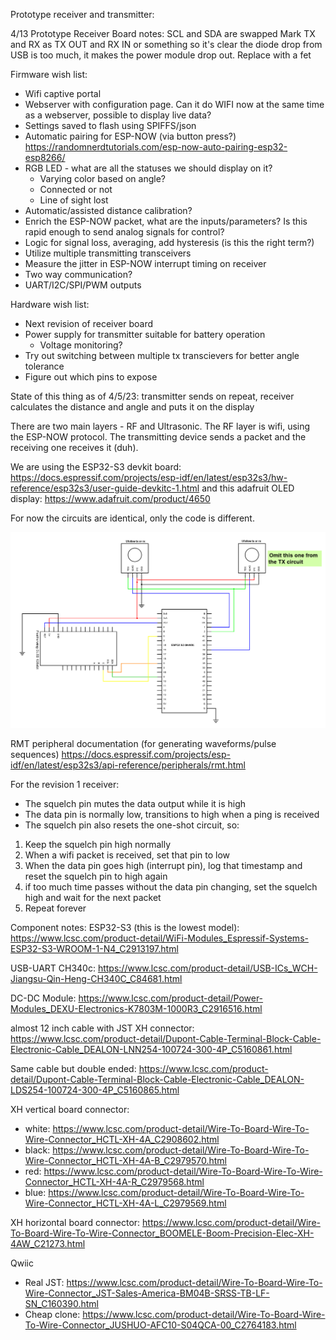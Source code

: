Prototype receiver and transmitter:


4/13 Prototype Receiver Board notes:
SCL and SDA are swapped
Mark TX and RX as TX OUT and RX IN or something so it's clear
the diode drop from USB is too much, it makes the power module drop out.  Replace with a fet



Firmware wish list:
- Wifi captive portal
- Webserver with configuration page.  Can it do WIFI now at the same time as a webserver, possible to display live data?
- Settings saved to flash using SPIFFS/json
- Automatic pairing for ESP-NOW (via button press?) https://randomnerdtutorials.com/esp-now-auto-pairing-esp32-esp8266/
- RGB LED - what are all the statuses we should display on it?
    - Varying color based on angle?
    - Connected or not
    - Line of sight lost
- Automatic/assisted distance calibration?
- Enrich the ESP-NOW packet, what are the inputs/parameters?  Is this rapid enough to send analog signals for control?
- Logic for signal loss, averaging, add hysteresis (is this the right term?)
- Utilize multiple transmitting transceivers
- Measure the jitter in ESP-NOW interrupt timing on receiver
- Two way communication?
- UART/I2C/SPI/PWM outputs

Hardware wish list:
- Next revision of receiver board
- Power supply for transmitter suitable for battery operation
    - Voltage monitoring?
- Try out switching between multiple tx transcievers for better angle tolerance
- Figure out which pins to expose


State of this thing as of 4/5/23: transmitter sends on repeat, receiver calculates the distance and angle and puts it on the display

There are two main layers - RF and Ultrasonic.  The RF layer is wifi, using the ESP-NOW protocol.  The transmitting device sends a packet and the receiving one receives it (duh).

We are using the ESP32-S3 devkit board: https://docs.espressif.com/projects/esp-idf/en/latest/esp32s3/hw-reference/esp32s3/user-guide-devkitc-1.html
and this adafruit OLED display: https://www.adafruit.com/product/4650

For now the circuits are identical, only the code is different.

![Schematic](ufollow-prototype-schematic.png)

RMT peripheral documentation (for generating waveforms/pulse sequences)
https://docs.espressif.com/projects/esp-idf/en/latest/esp32s3/api-reference/peripherals/rmt.html


For the revision 1 receiver:
- The squelch pin mutes the data output while it is high
- The data pin is normally low, transitions to high when a ping is received
- The squelch pin also resets the one-shot circuit, so:
1. Keep the squelch pin high normally
2. When a wifi packet is received, set that pin to low
3. When the data pin goes high (interrupt pin), log that timestamp and reset the squelch pin to high again
4. if too much time passes without the data pin changing, set the squelch high and wait for the next packet
5. Repeat forever


Component notes:
ESP32-S3 (this is the lowest model): https://www.lcsc.com/product-detail/WiFi-Modules_Espressif-Systems-ESP32-S3-WROOM-1-N4_C2913197.html

USB-UART CH340c: https://www.lcsc.com/product-detail/USB-ICs_WCH-Jiangsu-Qin-Heng-CH340C_C84681.html

DC-DC Module: https://www.lcsc.com/product-detail/Power-Modules_DEXU-Electronics-K7803M-1000R3_C2916516.html

almost 12 inch cable with JST XH connector: https://www.lcsc.com/product-detail/Dupont-Cable-Terminal-Block-Cable-Electronic-Cable_DEALON-LNN254-100724-300-4P_C5160861.html

Same cable but double ended: https://www.lcsc.com/product-detail/Dupont-Cable-Terminal-Block-Cable-Electronic-Cable_DEALON-LDS254-100724-300-4P_C5160865.html

XH vertical board connector:
- white: https://www.lcsc.com/product-detail/Wire-To-Board-Wire-To-Wire-Connector_HCTL-XH-4A_C2908602.html
- black: https://www.lcsc.com/product-detail/Wire-To-Board-Wire-To-Wire-Connector_HCTL-XH-4A-B_C2979570.html
- red: https://www.lcsc.com/product-detail/Wire-To-Board-Wire-To-Wire-Connector_HCTL-XH-4A-R_C2979568.html
- blue: https://www.lcsc.com/product-detail/Wire-To-Board-Wire-To-Wire-Connector_HCTL-XH-4A-L_C2979569.html

XH horizontal board connector: https://www.lcsc.com/product-detail/Wire-To-Board-Wire-To-Wire-Connector_BOOMELE-Boom-Precision-Elec-XH-4AW_C21273.html

Qwiic
- Real JST: https://www.lcsc.com/product-detail/Wire-To-Board-Wire-To-Wire-Connector_JST-Sales-America-BM04B-SRSS-TB-LF-SN_C160390.html
- Cheap clone: https://www.lcsc.com/product-detail/Wire-To-Board-Wire-To-Wire-Connector_JUSHUO-AFC10-S04QCA-00_C2764183.html